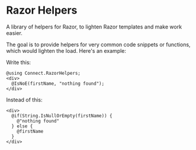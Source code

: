 # Razor Helpers
A library of helpers for Razor, to lighten Razor templates and make work easier. 

The goal is to provide helpers for very common code snippets or functions, which would lighten the load. Here's an example:

Write this:
```razor
@using Connect.RazorHelpers;
<div>
  @IsNoE(firstName, "nothing found");
</div>
```

Instead of this:
```razor
<div>
  @if(String.IsNullOrEmpty(firstName)) {
    @"nothing found"
  } else {
    @firstName
  }
</div>
```
